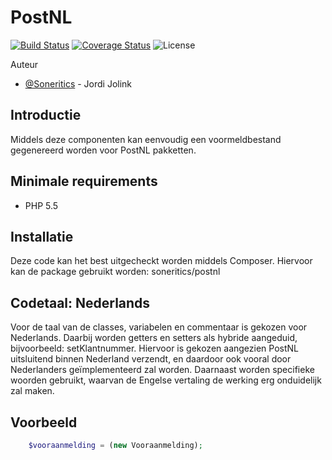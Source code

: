 # PostNL #

[![Build Status](https://api.travis-ci.org/Soneritics/PostNL.svg?branch=master)](https://travis-ci.org/Soneritics/PostNL)
[![Coverage Status](https://coveralls.io/repos/Soneritics/PostNL/badge.svg?branch=master)](https://coveralls.io/r/Soneritics/PostNL?branch=master)
![License](http://img.shields.io/badge/license-MIT-green.svg)

Auteur
* [@Soneritics](https://github.com/Soneritics) - Jordi Jolink

## Introductie ##
Middels deze componenten kan eenvoudig een voormeldbestand gegenereerd worden voor PostNL pakketten.

## Minimale requirements ##
 - PHP 5.5

## Installatie ##
Deze code kan het best uitgecheckt worden middels Composer. Hiervoor kan de package gebruikt worden: soneritics/postnl

## Codetaal: Nederlands ##
Voor de taal van de classes, variabelen en commentaar is gekozen voor Nederlands. Daarbij worden getters en setters als hybride aangeduid, bijvoorbeeld: setKlantnummer.
Hiervoor is gekozen aangezien PostNL uitsluitend binnen Nederland verzendt, en daardoor ook vooral door Nederlanders geïmplementeerd zal worden.
Daarnaast worden specifieke woorden gebruikt, waarvan de Engelse vertaling de werking erg onduidelijk zal maken.

## Voorbeeld ##
```php
    $vooraanmelding = (new Vooraanmelding);
```